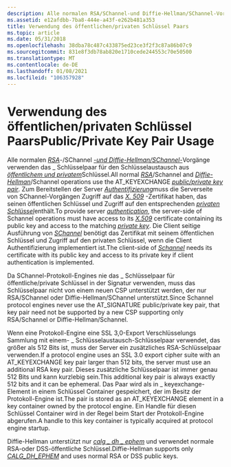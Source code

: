 ```yaml
---
description: Alle normalen RSA/SChannel-und Diffie-Hellman/SChannel-Vorgänge verwenden das \_ Schlüsselpaar für den Schlüsselaustausch aus öffentlichem und privatem Schlüssel.
ms.assetid: e12afdbb-7ba8-444e-a43f-e262b481a353
title: Verwendung des öffentlichen/privaten Schlüssel Paars
ms.topic: article
ms.date: 05/31/2018
ms.openlocfilehash: 38dba78c487c433875ed23ce3f2f3c87a86b07c9
ms.sourcegitcommit: 831e8f3db78ab820e1710cede244553c70e50500
ms.translationtype: MT
ms.contentlocale: de-DE
ms.lasthandoff: 01/08/2021
ms.locfileid: "106357928"
---
```

# <a name="publicprivate-key-pair-usage"></a><span data-ttu-id="6aa72-103">Verwendung des öffentlichen/privaten Schlüssel Paars</span><span class="sxs-lookup"><span data-stu-id="6aa72-103">Public/Private Key Pair Usage</span></span>

<span data-ttu-id="6aa72-104">Alle normalen [*RSA*](../secgloss/r-gly.md)-/SChannel [*-und Diffie-Hellman/SChannel-*](../secgloss/d-gly.md)Vorgänge verwenden das \_ Schlüsselpaar für den Schlüsselaustausch aus [*öffentlichem und privatem*](../secgloss/p-gly.md)Schlüssel.</span><span class="sxs-lookup"><span data-stu-id="6aa72-104">All normal [*RSA*](../secgloss/r-gly.md)/Schannel and [*Diffie-Hellman*](../secgloss/d-gly.md)/Schannel operations use the AT\_KEYEXCHANGE [*public/private key pair*](../secgloss/p-gly.md).</span></span> <span data-ttu-id="6aa72-105">Zum Bereitstellen der Server [*Authentifizierung*](../secgloss/a-gly.md)muss die Serverseite von SChannel-Vorgängen Zugriff auf das [*X. 509*](../secgloss/x-gly.md) -Zertifikat haben, das seinen öffentlichen Schlüssel und Zugriff auf den entsprechenden [*privaten Schlüssel*](../secgloss/p-gly.md)enthält.</span><span class="sxs-lookup"><span data-stu-id="6aa72-105">To provide server [*authentication*](../secgloss/a-gly.md), the server-side of Schannel operations must have access to its [*X.509*](../secgloss/x-gly.md) certificate containing its public key and access to the matching [*private key*](../secgloss/p-gly.md).</span></span> <span data-ttu-id="6aa72-106">Die Client seitige Ausführung von [*SChannel*](../secgloss/s-gly.md) benötigt das Zertifikat mit seinem öffentlichen Schlüssel und Zugriff auf den privaten Schlüssel, wenn die Client Authentifizierung implementiert ist.</span><span class="sxs-lookup"><span data-stu-id="6aa72-106">The client-side of [*Schannel*](../secgloss/s-gly.md) needs its certificate with its public key and access to its private key if client authentication is implemented.</span></span>

<span data-ttu-id="6aa72-107">Da SChannel-Protokoll-Engines nie das \_ Schlüsselpaar für öffentliche/private Schlüssel in der Signatur verwenden, muss das Schlüsselpaar nicht von einem neuen CSP unterstützt werden, der nur RSA/SChannel oder Diffie-Hellman/SChannel unterstützt.</span><span class="sxs-lookup"><span data-stu-id="6aa72-107">Since Schannel protocol engines never use the AT\_SIGNATURE public/private key pair, that key pair need not be supported by a new CSP supporting only RSA/Schannel or Diffie-Hellman/Schannel.</span></span>

<span data-ttu-id="6aa72-108">Wenn eine Protokoll-Engine eine SSL 3,0-Export Verschlüsselungs Sammlung mit einem- \_ Schlüsselaustausch-Schlüsselpaar verwendet, das größer als 512 Bits ist, muss der Server ein zusätzliches RSA-Schlüsselpaar verwenden.</span><span class="sxs-lookup"><span data-stu-id="6aa72-108">If a protocol engine uses an SSL 3.0 export cipher suite with an AT\_KEYEXCHANGE key pair larger than 512 bits, the server must use an additional RSA key pair.</span></span> <span data-ttu-id="6aa72-109">Dieses zusätzliche Schlüsselpaar ist immer genau 512 Bits und kann kurzlebig sein.</span><span class="sxs-lookup"><span data-stu-id="6aa72-109">This additional key pair is always exactly 512 bits and it can be ephemeral.</span></span> <span data-ttu-id="6aa72-110">Das Paar wird als in \_ keyexchange-Element in einem Schlüssel Container gespeichert, der im Besitz der Protokoll-Engine ist.</span><span class="sxs-lookup"><span data-stu-id="6aa72-110">The pair is stored as an AT\_KEYEXCHANGE element in a key container owned by the protocol engine.</span></span> <span data-ttu-id="6aa72-111">Ein Handle für diesen Schlüssel Container wird in der Regel beim Start der Protokoll-Engine abgerufen.</span><span class="sxs-lookup"><span data-stu-id="6aa72-111">A handle to this key container is typically acquired at protocol engine startup.</span></span>

<span data-ttu-id="6aa72-112">Diffie-Hellman unterstützt nur [*calg \_ dh \_ ephem*](../secgloss/c-gly.md) und verwendet normale RSA-oder DSS-öffentliche Schlüssel.</span><span class="sxs-lookup"><span data-stu-id="6aa72-112">Diffie-Hellman supports only [*CALG\_DH\_EPHEM*](../secgloss/c-gly.md) and uses normal RSA or DSS public keys.</span></span>

 

 
